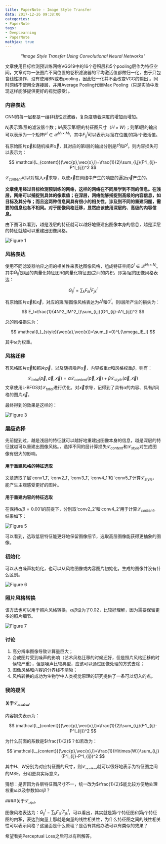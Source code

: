 ```yaml
---
title: PaperNote - Image Style Transfer
data: 2017-12-26 09:38:00
categories:
- PaperNote
tags:
- DeepLearning
- PaperNote
mathjax: true
---
```


<center><i>"Image Style Transfer Using Convolutional Neural Networks"</i></center>

<!-- more -->

文章使用目标检测预训练网络VGG19中的16个卷积层和5个pooling层作为特征空间，文章对每一张图片不同位置的卷积滤波器的平均激活值都做归一化，由于只包含线性操作，没有使用BN或者pooling，因此归一化并不会改变VGG的输出 。同时网络不使用全连接层，并用Average Pooling代替Max Pooling（只是实验中发现这样能够提供更好的视觉感受）。

### 内容表达

CNN的每一层都是一组非线性滤波器，复杂度随着深度的增加而增加。

$N_l$表示第$l$层的滤波器个数；$M_l$表示第$l$层的特征图尺寸（$H\times{W}$）；则第$l$层的输出可以表示为一个矩阵$F^l\in\mathcal{R}^{N_l\times{M_l}}$，其中$F^l_{ij}$可以表示为$l$层在位置$j$的第$i$个激活值。

有原始图片$\vec{p}$和随机噪声$\vec{x}$，其对应的第$l$层的输出分别是$F^l$和$P^l$。则内容损失可以表示为：

$$
\mathcal{L_{content}}(\vec{p},\vec{x},l)=\frac{1}{2}\sum_{i,j}(F^l_{ij}-P^l_{ij})^2
$$

$\mathcal{L}_{content}$可以对输入$\vec{x}$求导，以使$\vec{x}$在网络中产生的响应的逼近$\vec{p}$产生的。

**文章使用经过目标检测预训练的网络，这样的网络在不同层学到不同的信息。在浅层，网络可以捕捉到具体的像素值；在深层，网络能够捕捉到高级的内容信息，如目标及其分布；而且这两种信息间具有很小的相关性。涉及到不同的重建问题，需要的信息也各不相同。对于图像风格迁移，显然应该使用深层的、高级的内容信息。**

由下图可以看到，越是浅层的特征就可以越好地重建出图像本身的信息，越是深层的特征就越可以重建出图像风格。

![Figure 1](https://github.com/mengyangniu/images/blob/master/Imagestyletransfer_Figure1.PNG?raw=true)

### 风格表达

使用不同滤波器响应之间的相关性来表达图像风格，组成特征空间$G^l\in\mathcal{R}^{N_l\times{N_l}}$。其中$G^l_{ij}$是$l$层的向量化特征图$i$和向量化特征图$j$之间的内积，即第$l$层的图像风格表达：

$$
G^l_{ij}=\sum_k{F^l_{ik}F^l_{jk}}
$$

有原始图片$\vec{a}$和$\vec{x}$，对应的第$l$层图像风格表达为$A^l$和$G^l$。则$l$层所产生的损失为：

$$
E_l=\frac{1}{4N^2_lM^2_l}\sum_{i,j}(G^l_{ij}-A^l_{ij})^2
$$

总的风格损失为：

$$
\mathcal{L}_{style}(\vec{a},\vec{x})=\sum_{l=0}^L{\omega_lE_l}
$$

其中$\omega$为权重。

### 风格迁移

有风格图片$\vec{a}$和照片$\vec{p}$，以及随机噪声$\vec{x}$，内容权重$\alpha$和风格权重$\beta$，则有：

$$
\mathcal{L}_{total}(\vec{p},\vec{a},\vec{x})=\alpha\mathcal{L}_{content}(\vec{p},\vec{x})+\beta\mathcal{L}_{style}(\vec{a},\vec{x})
$$
文章使用L-BFGS对$\mathcal{L}_{total}$进行优化，对$\vec{x}$求导，记得到了具有$\alpha$的内容、具有$\beta$风格的图片$\vec{x}$。

最终得到的效果是这样的：

![Figure 3](https://github.com/mengyangniu/images/blob/master/ImageStyleTransfer-Figure3.PNG?raw=true)

### 层级选择

先前提到过，越是浅层的特征就可以越好地重建出图像本身的信息，越是深层的特征就越可以重建出图像风格。，选择不同的层计算损失$\mathcal{L}_{content}$和$\mathcal{L}_{style}$对生成图像有很大的影响。

#### 用于重建风格的特征选取

文章选取了层‘conv1\_1’, ‘conv2\_1’, ‘conv3\_1’, ‘conv4\_1’和 ‘conv5\_1’计算$\mathcal{L}_{style}$，能产生主观感受更好的图片。

#### 用于重建内容的特征选取

在保持$\alpha/\beta=0.001$的前提下，分别取‘conv2\_2’和‘conv4\_2’用于计算$\mathcal{L}_{content}$，结果如下：

![Figure 5](https://github.com/mengyangniu/images/blob/master/ImageStyleTransfer-Figure5.PNG?raw=true)

可以看到，选取低层特征能更好地保留图像细节，选取高层图像能获得更抽象的图像。

### 初始化

可以从白噪声初始化，也可以从风格图像或内容图片初始化，生成的图像并没有什么区别。

![Figure 6](https://github.com/mengyangniu/images/blob/master/ImageStyleTransfer-Figure6.PNG?raw=true)

### 照片风格转换

该方法也可以用于照片风格转换，$\alpha/\beta$设为了0.02，比较好理解，因为需要保留更多的照片细节。

![Figure 7](https://github.com/mengyangniu/images/blob/master/ImageStyleTransfer-Figure7.PNG?raw=true)

### 讨论

1. 高分辨率图像导致计算量巨大；
2. 合成图片受到噪声的影响（艺术风格迁移的时候还好，但是照片风格迁移的时候较严重），但是噪声比较典型，应该可以通过图像处理的方式去除；
3. 图像风格和内容的分界线不清晰；
4. 风格转换的成功为生物学中人类视觉原理的研究提供了一条可以切入的点。

### 我的疑问

#### 关于$\mathcal{L_{content}}$

内容损失表示为：

$$
\mathcal{L_{content}}(\vec{p},\vec{x},l)=\frac{1}{2}\sum_{i,j}(F^l_{ij}-P^l_{ij})^2
$$

为什么前面的系数是$\frac{1}{2}$？如若改为：

$$
\mathcal{L_{content}}(\vec{p},\vec{x},l)=\frac{1}{H\times{W}}\sum_{i,j}(F^l_{ij}-P^l_{ij})^2
$$

其中$H$、$W$分别为对应特征图的尺寸，则$\mathcal{L_{content}}$就可以很好地表示为特征图之间的MSE，分明更具实际意义。

猜想：是否因为各层特征图尺寸不一，统一改为$\frac{1}{2}$能比较方便地处理权重$\omega$以及参数如$\alpha/\beta$？

####关于$\mathcal{L_{style}}$

图像风格表达为：$G^l_{ij}=\sum_k{F^l_{ik}F^l_{jk}}$，可以看出，其实就是第$i$个特征图和第$j$个特征图的内积，表达到向量上那就是向量的线性相关性，为什么特征图之间的线性相关性可以表示风格？这里面是什么原理？是否有其他办法可以有类似的效果？

希望看完Perceptual Loss之后可以有所解答。